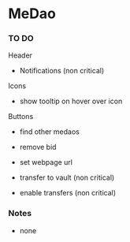 # MeDao

### TO DO

Header

- Notifications (non critical)

Icons

- show tooltip on hover over icon

Buttons

- find other medaos
- remove bid
- set webpage url

- transfer to vault (non critical)
- enable transfers (non critical)

### Notes

- none